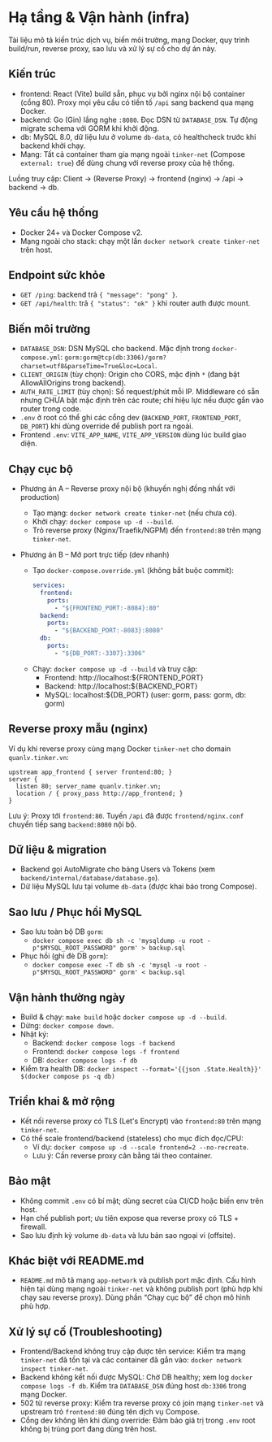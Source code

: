 # Hạ tầng & Vận hành (infra)

Tài liệu mô tả kiến trúc dịch vụ, biến môi trường, mạng Docker, quy trình build/run, reverse proxy, sao lưu và xử lý sự cố cho dự án này.

## Kiến trúc
- frontend: React (Vite) build sẵn, phục vụ bởi nginx nội bộ container (cổng 80). Proxy mọi yêu cầu có tiền tố `/api` sang backend qua mạng Docker.
- backend: Go (Gin) lắng nghe `:8080`. Đọc DSN từ `DATABASE_DSN`. Tự động migrate schema với GORM khi khởi động.
- db: MySQL 8.0, dữ liệu lưu ở volume `db-data`, có healthcheck trước khi backend khởi chạy.
- Mạng: Tất cả container tham gia mạng ngoài `tinker-net` (Compose `external: true`) để dùng chung với reverse proxy của hệ thống.

Luồng truy cập: Client → (Reverse Proxy) → frontend (nginx) → /api → backend → db.

## Yêu cầu hệ thống
- Docker 24+ và Docker Compose v2.
- Mạng ngoài cho stack: chạy một lần `docker network create tinker-net` trên host.

## Endpoint sức khỏe
- `GET /ping`: backend trả `{ "message": "pong" }`.
- `GET /api/health`: trả `{ "status": "ok" }` khi router auth được mount.

## Biến môi trường
- `DATABASE_DSN`: DSN MySQL cho backend. Mặc định trong `docker-compose.yml`: `gorm:gorm@tcp(db:3306)/gorm?charset=utf8&parseTime=True&loc=Local`.
- `CLIENT_ORIGIN` (tùy chọn): Origin cho CORS, mặc định `*` (đang bật AllowAllOrigins trong backend).
- `AUTH_RATE_LIMIT` (tùy chọn): Số request/phút mỗi IP. Middleware có sẵn nhưng CHƯA bật mặc định trên các route; chỉ hiệu lực nếu được gắn vào router trong code.
- `.env` ở root có thể ghi các cổng dev (`BACKEND_PORT`, `FRONTEND_PORT`, `DB_PORT`) khi dùng override để publish port ra ngoài.
- Frontend `.env`: `VITE_APP_NAME`, `VITE_APP_VERSION` dùng lúc build giao diện.

## Chạy cục bộ
- Phương án A – Reverse proxy nội bộ (khuyến nghị đồng nhất với production)
  - Tạo mạng: `docker network create tinker-net` (nếu chưa có).
  - Khởi chạy: `docker compose up -d --build`.
  - Trỏ reverse proxy (Nginx/Traefik/NGPM) đến `frontend:80` trên mạng `tinker-net`.

- Phương án B – Mở port trực tiếp (dev nhanh)
  - Tạo `docker-compose.override.yml` (không bắt buộc commit):
    ```yaml
    services:
      frontend:
        ports:
          - "${FRONTEND_PORT:-8084}:80"
      backend:
        ports:
          - "${BACKEND_PORT:-8083}:8080"
      db:
        ports:
          - "${DB_PORT:-3307}:3306"
    ```
  - Chạy: `docker compose up -d --build` và truy cập:
    - Frontend: http://localhost:${FRONTEND_PORT}
    - Backend: http://localhost:${BACKEND_PORT}
    - MySQL: localhost:${DB_PORT} (user: gorm, pass: gorm, db: gorm)

## Reverse proxy mẫu (nginx)
Ví dụ khi reverse proxy cùng mạng Docker `tinker-net` cho domain `quanlv.tinker.vn`:
```nginx
upstream app_frontend { server frontend:80; }
server {
  listen 80; server_name quanlv.tinker.vn;
  location / { proxy_pass http://app_frontend; }
}
```
Lưu ý: Proxy tới `frontend:80`. Tuyến `/api` đã được `frontend/nginx.conf` chuyển tiếp sang `backend:8080` nội bộ.

## Dữ liệu & migration
- Backend gọi AutoMigrate cho bảng Users và Tokens (xem `backend/internal/database/database.go`).
- Dữ liệu MySQL lưu tại volume `db-data` (được khai báo trong Compose).

## Sao lưu / Phục hồi MySQL
- Sao lưu toàn bộ DB `gorm`:
  - `docker compose exec db sh -c 'mysqldump -u root -p"$MYSQL_ROOT_PASSWORD" gorm' > backup.sql`
- Phục hồi (ghi đè DB `gorm`):
  - `docker compose exec -T db sh -c 'mysql -u root -p"$MYSQL_ROOT_PASSWORD" gorm' < backup.sql`

## Vận hành thường ngày
- Build & chạy: `make build` hoặc `docker compose up -d --build`.
- Dừng: `docker compose down`.
- Nhật ký:
  - Backend: `docker compose logs -f backend`
  - Frontend: `docker compose logs -f frontend`
  - DB: `docker compose logs -f db`
- Kiểm tra health DB: `docker inspect --format='{{json .State.Health}}' $(docker compose ps -q db)`

## Triển khai & mở rộng
- Kết nối reverse proxy có TLS (Let's Encrypt) vào `frontend:80` trên mạng `tinker-net`.
- Có thể scale frontend/backend (stateless) cho mục đích đọc/CPU:
  - Ví dụ: `docker compose up -d --scale frontend=2 --no-recreate`.
  - Lưu ý: Cần reverse proxy cân bằng tải theo container.

## Bảo mật
- Không commit `.env` có bí mật; dùng secret của CI/CD hoặc biến env trên host.
- Hạn chế publish port; ưu tiên expose qua reverse proxy có TLS + firewall.
- Sao lưu định kỳ volume `db-data` và lưu bản sao ngoại vi (offsite).

## Khác biệt với README.md
- `README.md` mô tả mạng `app-network` và publish port mặc định. Cấu hình hiện tại dùng mạng ngoài `tinker-net` và không publish port (phù hợp khi chạy sau reverse proxy). Dùng phần “Chạy cục bộ” để chọn mô hình phù hợp.

## Xử lý sự cố (Troubleshooting)
- Frontend/Backend không truy cập được tên service: Kiểm tra mạng `tinker-net` đã tồn tại và các container đã gắn vào: `docker network inspect tinker-net`.
- Backend không kết nối được MySQL: Chờ DB healthy; xem log `docker compose logs -f db`. Kiểm tra `DATABASE_DSN` đúng host `db:3306` trong mạng Docker.
- 502 từ reverse proxy: Kiểm tra reverse proxy có join mạng `tinker-net` và upstream trỏ `frontend:80` đúng tên dịch vụ Compose.
- Cổng dev không lên khi dùng override: Đảm bảo giá trị trong `.env` root không bị trùng port đang dùng trên host.
